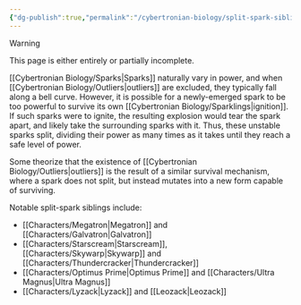 ```yaml
---
{"dg-publish":true,"permalink":"/cybertronian-biology/split-spark-siblings/","noteIcon":"default"}
---
```

  
>[!warning] 
>This page is either entirely or partially incomplete. 

[[Cybertronian Biology/Sparks\|Sparks]] naturally vary in power, and when [[Cybertronian Biology/Outliers\|outliers]] are excluded, they typically fall along a bell curve. However, it is possible for a newly-emerged spark to be too powerful to survive its own [[Cybertronian Biology/Sparklings\|ignition]].  If such sparks were to ignite, the resulting explosion would tear the spark apart, and likely take the surrounding sparks with it. Thus, these unstable sparks split, dividing their power as many times as it takes until they reach a safe level of power.

Some theorize that the existence of [[Cybertronian Biology/Outliers\|outliers]] is the result of a similar survival mechanism, where a spark does not split, but instead mutates into a new form capable of surviving. 

Notable split-spark siblings include:
- [[Characters/Megatron\|Megatron]] and [[Characters/Galvatron\|Galvatron]]
- [[Characters/Starscream\|Starscream]], [[Characters/Skywarp\|Skywarp]] and [[Characters/Thundercracker\|Thundercracker]]
- [[Characters/Optimus Prime\|Optimus Prime]] and [[Characters/Ultra Magnus\|Ultra Magnus]]
- [[Characters/Lyzack\|Lyzack]] and [[Leozack\|Leozack]]